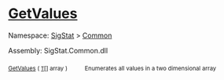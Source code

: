 # [GetValues](./ArrayExtension-100663385.md)

Namespace: [SigStat]() > [Common](./../README.md)

Assembly: SigStat.Common.dll

<sub>[GetValues](./ArrayExtension-100663385.md) ( [`T`](./ArrayExtension-100663385.md)[] array )</sub>&nbsp;&nbsp;&nbsp;&nbsp;&nbsp;&nbsp;&nbsp;&nbsp;&nbsp;<sub>Enumerates all values in a two dimensional array</sub>
